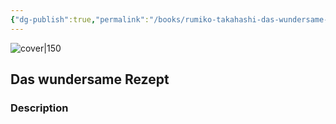 ```yaml
---
{"dg-publish":true,"permalink":"/books/rumiko-takahashi-das-wundersame-rezept/","title":"\"Das wundersame Rezept\"","tags":["Fantasy","manga"]}
---
```




![cover|150](http://books.google.com/books/content?id=mZXbwQEACAAJ&printsec=frontcover&img=1&zoom=1&source=gbs_api)

## Das wundersame Rezept

### Description


```